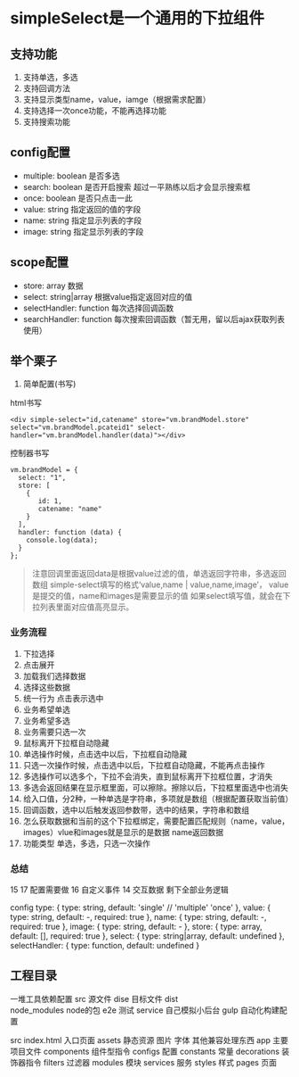 # simpleSelect是一个通用的下拉组件

## 支持功能
1. 支持单选，多选
2. 支持回调方法
3. 支持显示类型name，value，iamge（根据需求配置）
4. 支持选择一次once功能，不能再选择功能
5. 支持搜索功能

## config配置
- multiple: boolean     是否多选
- search: boolean       是否开启搜索   超过一平熟练以后才会显示搜索框
- once: boolean         是否只点击一此
- value: string         指定返回的值的字段
- name: string          指定显示列表的字段
- image: string         指定显示列表的字段

## scope配置
- store: array             数据
- select: string|array     根据value指定返回对应的值  
- selectHandler: function  每次选择回调函数
- searchHandler: function  每次搜索回调函数（暂无用，留以后ajax获取列表使用）

## 举个栗子
1. 简单配置(书写)

html书写
```
<div simple-select="id,catename" store="vm.brandModel.store" select="vm.brandModel.pcateid1" select-handler="vm.brandModel.handler(data)"></div>
```
控制器书写
```
vm.brandModel = {
  select: "1",
  store: [
    {
       id: 1,
       catename: "name"
    }
  ],
  handler: function (data) {
    console.log(data);
  }
};
```
> 注意回调里面返回data是根据value过滤的值，单选返回字符串，多选返回数组
simple-select填写的格式‘value,name | value,name,image’，
value是提交的值，name和images是需要显示的值
如果select填写值，就会在下拉列表里面对应值高亮显示。


### 业务流程
1. 下拉选择
2. 点击展开
3. 加载我们选择数据
4. 选择这些数据
5. 统一行为 点击表示选中
6. 业务希望单选
7. 业务希望多选
8. 业务需要只选一次
9. 鼠标离开下拉框自动隐藏
10. 单选操作时候，点击选中以后，下拉框自动隐藏
11. 只选一次操作时候，点击选中以后，下拉框自动隐藏，不能再点击操作
12. 多选操作可以选多个，下拉不会消失，直到鼠标离开下拉框位置，才消失
13. 多选会返回结果在显示框里面，可以擦除。擦除以后，下拉框里面选中也消失
14. 给入口值，分2种，一种单选是字符串，多项就是数组（根据配置获取当前值）
15. 回调函数，选中以后触发返回参数带，选中的结果，字符串和数组
16. 怎么获取数据和当前的这个下拉框绑定，需要配置匹配规则（name，value，images）vlue和images就是显示的是数据 name返回数据
17. 功能类型 单选，多选，只选一次操作

### 总结
15 17 配置需要做
16 自定义事件
14 交互数据
剩下全部业务逻辑

config
  type: {
    type: string,
    default: 'single'   // 'multiple' 'once'
  },
  value: {
    type: string,
    default: -,
    required: true
  },
  name: {
    type: string,
    default: -,
    required: true
  },
  image: {
    type: string,
    default: -
  },
  store: {
    type: array,
    default: [],
    required: true
  },
   select: {
     type: string|array,
     default: undefined
   },
   selectHandler: {
      type: function,
      default: undefined
   }


## 工程目录
一堆工具依赖配置
src 源文件
dise  目标文件
dist  
node_modules   node的包
e2e   测试
service 自己模拟小后台
gulp  自动化构建配置

src 
  index.html   入口页面
  assets       静态资源 图片 字体 其他兼容处理东西
  app          主要项目文件
   components    组件型指令
   configs       配置
   constants     常量
   decorations   装饰器指令
   filters       过滤器
   modules       模块
   services      服务
   styles        样式
   pages         页面
   


